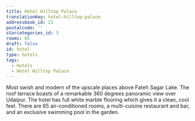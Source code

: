 ```yaml
---
title: Hotel Hilltop Palace
translationKey: hotel-hilltop-palace
addressbook_id: 21
postalcode: ''
starcategories_id: 3
rooms: 65
draft: false
id: hotel
type: hotels
tags:
  - Hotels
  - Hotel Hilltop Palace
---
```

Most swish and modern of the upscale places above Fateh Sagar Lake. The roof terrace boasts of a remarkable 360 degrees panoramic view over Udaipur. The hotel has full white marble flooring which gives it a clean, cool feel. There are 65 air-conditioned rooms, a multi-cuisine restaurant and bar, and an exclusive swimming pool in the garden.